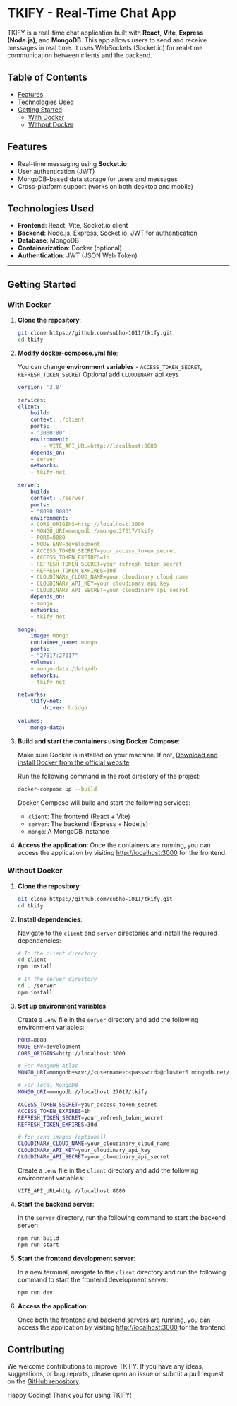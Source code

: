 # TKIFY - Real-Time Chat App

TKIFY is a real-time chat application built with **React**, **Vite**, **Express (Node.js)**, and **MongoDB**. This app allows users to send and receive messages in real time. It uses WebSockets (Socket.io) for real-time communication between clients and the backend.

## Table of Contents

- [Features](#features)
- [Technologies Used](#technologies-used)
- [Getting Started](#getting-started)
  - [With Docker](#with-docker)
  - [Without Docker](#without-docker)

## Features

- Real-time messaging using **Socket.io**
- User authentication (JWT)
- MongoDB-based data storage for users and messages
- Cross-platform support (works on both desktop and mobile)

## Technologies Used

- **Frontend**: React, Vite, Socket.io client
- **Backend**: Node.js, Express, Socket.io, JWT for authentication
- **Database**: MongoDB
- **Containerization**: Docker (optional)
- **Authentication**: JWT (JSON Web Token)

---

## Getting Started

### With Docker

1. **Clone the repository**:

   ```bash
   git clone https://github.com/subho-1011/tkify.git
   cd tkify
   ```

2. **Modify docker-compose.yml file**:

    You can change **environment variables** - `ACCESS_TOKEN_SECRET`, `REFRESH_TOKEN_SECRET`
    Optional add `CLOUDINARY` api keys

    ```yaml
    version: '3.8'

    services:
    client:
        build:
        context: ./client
        ports:
        - "3000:80"
        environment:
            - VITE_API_URL=http://localhost:8080
        depends_on:
        - server
        networks:
        - tkify-net

    server:
        build:
        context: ./server
        ports:
        - "8080:8080"
        environment:
        - CORS_ORIGINS=http://localhost:3000
        - MONGO_URI=mongodb://mongo:27017/tkify
        - PORT=8080
        - NODE_ENV=development
        - ACCESS_TOKEN_SECRET=your_access_token_secret
        - ACCESS_TOKEN_EXPIRES=1h
        - REFRESH_TOKEN_SECRET=your_refresh_token_secret
        - REFRESH_TOKEN_EXPIRES=30d
        - CLOUDINARY_CLOUD_NAME=your cloudinary cloud name
        - CLOUDINARY_API_KEY=your cloudinary api key
        - CLOUDINARY_API_SECRET=your cloudinary api secret
        depends_on:
        - mongo
        networks:
        - tkify-net

    mongo:
        image: mongo
        container_name: mongo
        ports:
        - "27017:27017"
        volumes:
        - mongo-data:/data/db
        networks:
        - tkify-net

    networks:
        tkify-net:
            driver: bridge
        
    volumes:
        mongo-data:
    ```

3. **Build and start the containers using Docker Compose**:

    Make sure Docker is installed on your machine. If not, [Download and install Docker from the official website](https://www.docker.com/get-started).

    Run the following command in the root directory of the project:

    ```bash
    docker-compose up --build
    ```

    Docker Compose will build and start the following services:

    - `client`: The frontend (React + Vite)
    - `server`: The backend (Express + Node.js)
    - `mongo`: A MongoDB instance

4. **Access the application**:
    Once the containers are running, you can access the application by visiting [http://localhost:3000](http://localhost:3000) for the frontend.

### Without Docker

1. **Clone the repository**:

    ```bash
    git clone https://github.com/subho-1011/tkify.git
    cd tkify
    ```

2. **Install dependencies**:

    Navigate to the `client` and `server` directories and install the required dependencies:

    ```bash
    # In the client directory
    cd client
    npm install

    # In the server directory
    cd ../server
    npm install
    ```

3. **Set up environment variables**:

    Create a `.env` file in the `server` directory and add the following environment variables:

    ```bash
    PORT=8080
    NODE_ENV=development
    CORS_ORIGINS=http://localhost:3000
    
    # For MongoDB Atlas
    MONGO_URI=mongodb+srv://<username>:<password>@cluster0.mongodb.net/tkify?retryWrites=true&w=majority

    # For local MongoDB
    MONGO_URI=mongodb://localhost:27017/tkify
    
    ACCESS_TOKEN_SECRET=your_access_token_secret
    ACCESS_TOKEN_EXPIRES=1h
    REFRESH_TOKEN_SECRET=your_refresh_token_secret
    REFRESH_TOKEN_EXPIRES=30d
    
    # for send images (optional)   
    CLOUDINARY_CLOUD_NAME=your_cloudinary_cloud_name
    CLOUDINARY_API_KEY=your_cloudinary_api_key
    CLOUDINARY_API_SECRET=your_cloudinary_api_secret
    ```

   Create a `.env` file in the `client` directory and add the following environment variables:

    ```env
    VITE_API_URL=http://localhost:8080
    ```

4. **Start the backend server**:

    In the `server` directory, run the following command to start the backend server:

    ```bash
    npm run build
    npm run start
    ```

5. **Start the frontend development server**:

    In a new terminal, navigate to the `client` directory and run the following command to start the frontend development server:

    ```bash
    npm run dev
    ```

6. **Access the application**:

    Once both the frontend and backend servers are running, you can access the application by visiting [http://localhost:3000](http://localhost:3000) for the frontend.

## Contributing

We welcome contributions to improve TKIFY. If you have any ideas, suggestions, or bug reports, please open an issue or submit a pull request on the [GitHub repository](https://github.com/subho-1011/tkify.git).

Happy Coding!
Thank you for using TKIFY!